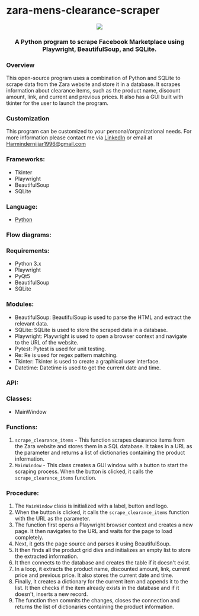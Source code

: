 # zara-mens-clearance-scraper

<p align="center">
<img src="https://i.imgur.com/GbFqZYa.png">
</p>
<h3 align="center">A Python program to scrape Facebook Marketplace using Playwright, BeautifulSoup, and SQLite.
</h3>
<h3 align="center">

### Overview
This open-source program uses a combination of Python and SQLite to scrape data from the Zara website and store it in a database. It scrapes information about clearance items, such as the product name, discount amount, link, and current and previous prices. It also has a GUI built with tkinter for the user to launch the program.

### Customization
This program can be customized to your personal/organizational needs. For more information please contact me via [LinkedIn](https://www.linkedin.com/in/harmindersinghnijjar/) or email at Harmindernijjar1996@gmail.com
  
### Frameworks:
- Tkinter
- Playwright
- BeautifulSoup 
- SQLite 
  
### Language: 
- [Python](https://www.python.org/)
  
### Flow diagrams:

### Requirements:
- Python 3.x
- Playwright
- PyQt5 
- BeautifulSoup 
- SQLite

### Modules:
- BeautifulSoup: BeautifulSoup is used to parse the HTML and extract the relevant data.
- SQLite: SQLite is used to store the scraped data in a database.
- Playwright:  Playwright is used to open a browser context and navigate to the URL of the website.
- Pytest: Pytest is used for unit testing.
- Re: Re is used for regex pattern matching.
- Tkinter: Tkinter is used to create a graphical user interface.
- Datetime: Datetime is used to get the current date and time.

 ### API:
  
 ### Classes:
 - MainWindow
 
 ### Functions:
 1. `scrape_clearance_items` - This function scrapes clearance items from the Zara website and stores them in a SQL database. It takes in a URL as the parameter and returns a list of dictionaries containing the product information.
2. `MainWindow` - This class creates a GUI window with a button to start the scraping process. When the button is clicked, it calls the `scrape_clearance_items` function.

### Procedure:
1. The `MainWindow` class is initialized with a label, button and logo.
2. When the button is clicked, it calls the `scrape_clearance_items` function with the URL as the parameter.
3. The function first opens a Playwright browser context and creates a new page. It then navigates to the URL and waits for the page to load completely.
4. Next, it gets the page source and parses it using BeautifulSoup.
5. It then finds all the product grid divs and initializes an empty list to store the extracted information.
6. It then connects to the database and creates the table if it doesn't exist.
7. In a loop, it extracts the product name, discounted amount, link, current price and previous price. It also stores the current date and time.
8. Finally, it creates a dictionary for the current item and appends it to the list. It then checks if the item already exists in the database and if it doesn't, inserts a new record.
9. The function then commits the changes, closes the connection and returns the list of dictionaries containing the product information.

